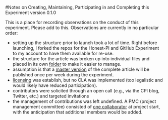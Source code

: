 #Notes on Creating, Maintaining, Participating in and Completing this Experiment
version 0.1.0

This is a place for recording observations on the conduct of this experiment. Please add to this. Observations are currently in no particular order:

- setting up the structure prior to launch took a lot of time. Right before launching, I forked the repos for the Honest-PI and GitHub Experiment to my account to have them available for re-use.
- the structure for the article was broken up into individual files and placed in its own [folder](https://github.com/ASU-CPI/github-experiment/tree/master/article) to make it easier to manage.
- assumption is that a [master version](https://github.com/ASU-CPI/github-experiment/blob/master/article/article.md) of the complete article will be published once per week during the experiment.
- [licensing](https://github.com/ASU-CPI/github-experiment/blob/master/licensing.md) was establish, but no CLA was implemented (too legalistic and would likely have reduced participation). 
- contributors were solicited through an open call (e.g., via the CPI blog, Twitter, etc.) and targeted invitations
- the management of contributions was left undefined. A PMC (project management committee) consisted of [one collaborator](https://github.com/JustinLongo) at project start, with the anticipation that additional members would be added.
